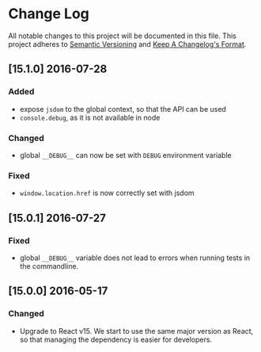 # Change Log
All notable changes to this project will be documented in this file.
This project adheres to [Semantic Versioning](http://semver.org/) and [Keep A Changelog's Format](http://keepachangelog.com/).

## [15.1.0] 2016-07-28
### Added
- expose `jsdom` to the global context, so that the API can be used
- `console.debug`, as it is not available in node

### Changed
- global `__DEBUG__` can now be set with `DEBUG` environment variable

### Fixed
- `window.location.href` is now correctly set with jsdom

## [15.0.1] 2016-07-27
### Fixed
- global `__DEBUG__` variable does not lead to errors when running tests in the commandline.

## [15.0.0] 2016-05-17
### Changed
- Upgrade to React v15. We start to use the same major version as React, so that managing the dependency is easier for developers.
